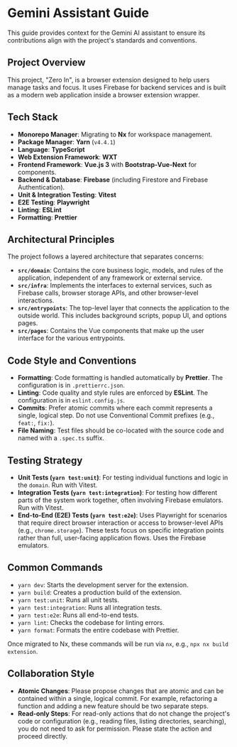 # Gemini Assistant Guide

This guide provides context for the Gemini AI assistant to ensure its contributions align with the project's standards and conventions.

## Project Overview

This project, "Zero In", is a browser extension designed to help users manage tasks and focus. It uses Firebase for backend services and is built as a modern web application inside a browser extension wrapper.

## Tech Stack

- **Monorepo Manager**: Migrating to **Nx** for workspace management.
- **Package Manager**: **Yarn** (`v4.4.1`)
- **Language**: **TypeScript**
- **Web Extension Framework**: **WXT**
- **Frontend Framework**: **Vue.js 3** with **Bootstrap-Vue-Next** for components.
- **Backend & Database**: **Firebase** (including Firestore and Firebase Authentication).
- **Unit & Integration Testing**: **Vitest**
- **E2E Testing**: **Playwright**
- **Linting**: **ESLint**
- **Formatting**: **Prettier**

## Architectural Principles

The project follows a layered architecture that separates concerns:

- **`src/domain`**: Contains the core business logic, models, and rules of the application, independent of any framework or external service.
- **`src/infra`**: Implements the interfaces to external services, such as Firebase calls, browser storage APIs, and other browser-level interactions.
- **`src/entrypoints`**: The top-level layer that connects the application to the outside world. This includes background scripts, popup UI, and options pages.
- **`src/pages`**: Contains the Vue components that make up the user interface for the various entrypoints.

## Code Style and Conventions

- **Formatting**: Code formatting is handled automatically by **Prettier**. The configuration is in `.prettierrc.json`.
- **Linting**: Code quality and style rules are enforced by **ESLint**. The configuration is in `eslint.config.js`.
- **Commits**: Prefer atomic commits where each commit represents a single, logical step. Do not use Conventional Commit prefixes (e.g., `feat:`, `fix:`).
- **File Naming**: Test files should be co-located with the source code and named with a `.spec.ts` suffix.

## Testing Strategy

- **Unit Tests (`yarn test:unit`)**: For testing individual functions and logic in the `domain`. Run with Vitest.
- **Integration Tests (`yarn test:integration`)**: For testing how different parts of the system work together, often involving Firebase emulators. Run with Vitest.
- **End-to-End (E2E) Tests (`yarn test:e2e`)**: Uses Playwright for scenarios that require direct browser interaction or access to browser-level APIs (e.g., `chrome.storage`). These tests focus on specific integration points rather than full, user-facing application flows. Uses the Firebase emulators.

## Common Commands

- `yarn dev`: Starts the development server for the extension.
- `yarn build`: Creates a production build of the extension.
- `yarn test:unit`: Runs all unit tests.
- `yarn test:integration`: Runs all integration tests.
- `yarn test:e2e`: Runs all end-to-end tests.
- `yarn lint`: Checks the codebase for linting errors.
- `yarn format`: Formats the entire codebase with Prettier.

Once migrated to Nx, these commands will be run via `nx`, e.g., `npx nx build extension`.

## Collaboration Style

- **Atomic Changes**: Please propose changes that are atomic and can be contained within a single, logical commit. For example, refactoring a function and adding a new feature should be two separate steps.
- **Read-only Steps**: For read-only actions that do not change the project's code or configuration (e.g., reading files, listing directories, searching), you do not need to ask for permission. Please state the action and proceed directly.